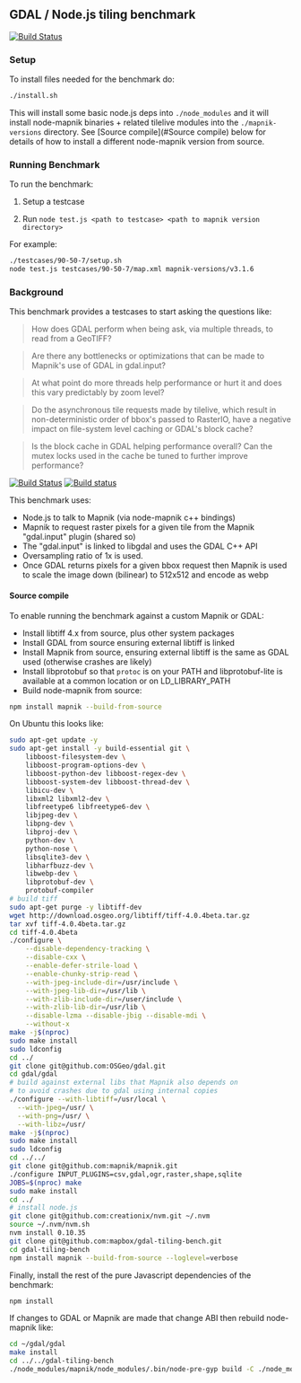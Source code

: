 
## GDAL / Node.js tiling benchmark

[![Build Status](https://travis-ci.org/mapbox/gdal-tiling-bench.svg?branch=master)](https://travis-ci.org/mapbox/gdal-tiling-bench)

### Setup

To install files needed for the benchmark do:

```sh
./install.sh
```

This will install some basic node.js deps into `./node_modules` and it will install node-mapnik binaries + related tilelive modules into the `./mapnik-versions` directory. See [Source compile](#Source compile) below for details of how to install a different node-mapnik version from source.

### Running Benchmark

To run the benchmark:

1) Setup a testcase

2) Run `node test.js <path to testcase> <path to mapnik version directory>`

For example:

```sh
./testcases/90-50-7/setup.sh
node test.js testcases/90-50-7/map.xml mapnik-versions/v3.1.6
```

### Background

This benchmark provides a testcases to start asking the questions like:

> How does GDAL perform when being ask, via multiple threads, to read from a GeoTIFF?

> Are there any bottlenecks or optimizations that can be made to Mapnik's use of GDAL in gdal.input?

> At what point do more threads help performance or hurt it and does this vary predictably by zoom level?

> Do the asynchronous tile requests made by tilelive, which result in non-deterministic order of bbox's passed to RasterIO, have a negative impact on file-system level caching or GDAL's block cache?

> Is the block cache in GDAL helping performance overall? Can the mutex locks used in the cache be tuned to further improve performance?

[![Build Status](https://travis-ci.org/mapbox/gdal-tiling-bench.svg?branch=master)](https://travis-ci.org/mapbox/gdal-tiling-bench)
[![Build status](https://ci.appveyor.com/api/projects/status/pky11t4tir94xnm4?svg=true)](https://ci.appveyor.com/project/Mapbox/gdal-tiling-bench)

This benchmark uses:

- Node.js to talk to Mapnik (via node-mapnik c++ bindings)
- Mapnik to request raster pixels for a given tile from the Mapnik "gdal.input" plugin (shared so)
- The "gdal.input" is linked to libgdal and uses the GDAL C++ API
- Oversampling ratio of 1x is used.
- Once GDAL returns pixels for a given bbox request then Mapnik is used to scale the image down (bilinear) to 512x512 and encode as webp

#### Source compile

To enable running the benchmark against a custom Mapnik or GDAL:

- Install libtiff 4.x from source, plus other system packages
- Install GDAL from source ensuring external libtiff is linked
- Install Mapnik from source, ensuring external libtiff is the same as GDAL used (otherwise crashes are likely)
- Install libprotobuf so that `protoc` is on your PATH and libprotobuf-lite is available at a common location or on LD_LIBRARY_PATH
- Build node-mapnik from source:

```sh
npm install mapnik --build-from-source
```

On Ubuntu this looks like:

```sh
sudo apt-get update -y
sudo apt-get install -y build-essential git \
    libboost-filesystem-dev \
    libboost-program-options-dev \
    libboost-python-dev libboost-regex-dev \
    libboost-system-dev libboost-thread-dev \
    libicu-dev \
    libxml2 libxml2-dev \
    libfreetype6 libfreetype6-dev \
    libjpeg-dev \
    libpng-dev \
    libproj-dev \
    python-dev \
    python-nose \
    libsqlite3-dev \
    libharfbuzz-dev \
    libwebp-dev \
    libprotobuf-dev \
    protobuf-compiler
# build tiff
sudo apt-get purge -y libtiff-dev
wget http://download.osgeo.org/libtiff/tiff-4.0.4beta.tar.gz
tar xvf tiff-4.0.4beta.tar.gz
cd tiff-4.0.4beta
./configure \
    --disable-dependency-tracking \
    --disable-cxx \
    --enable-defer-strile-load \
    --enable-chunky-strip-read \
    --with-jpeg-include-dir=/usr/include \
    --with-jpeg-lib-dir=/usr/lib \
    --with-zlib-include-dir=/user/include \
    --with-zlib-lib-dir=/usr/lib \
    --disable-lzma --disable-jbig --disable-mdi \
    --without-x
make -j$(nproc)
sudo make install
sudo ldconfig
cd ../
git clone git@github.com:OSGeo/gdal.git
cd gdal/gdal
# build against external libs that Mapnik also depends on
# to avoid crashes due to gdal using internal copies
./configure --with-libtiff=/usr/local \
  --with-jpeg=/usr/ \
  --with-png=/usr/ \
  --with-libz=/usr/
make -j$(nproc)
sudo make install
sudo ldconfig
cd ../../
git clone git@github.com:mapnik/mapnik.git
./configure INPUT_PLUGINS=csv,gdal,ogr,raster,shape,sqlite
JOBS=$(nproc) make
sudo make install
cd ../
# install node.js
git clone git@github.com:creationix/nvm.git ~/.nvm
source ~/.nvm/nvm.sh
nvm install 0.10.35
git clone git@github.com:mapbox/gdal-tiling-bench.git
cd gdal-tiling-bench
npm install mapnik --build-from-source --loglevel=verbose
```

Finally, install the rest of the pure Javascript dependencies of the benchmark:

```sh
npm install
```

If changes to GDAL or Mapnik are made that change ABI then rebuild node-mapnik like:

```sh
cd ~/gdal/gdal
make install
cd ../../gdal-tiling-bench
./node_modules/mapnik/node_modules/.bin/node-pre-gyp build -C ./node_modules/mapnik/
```

